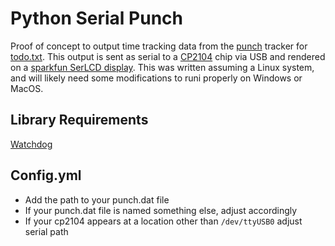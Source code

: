 # Python Serial Punch
Proof of concept to output time tracking data from the [punch](https://github.com/adewinter/punch) tracker for [todo.txt](http://todotxt.org/). This output is sent as serial to a [CP2104](https://www.silabs.com/products/development-tools/interface/cp2104-mini-evaluation-kit) chip via USB and rendered on a [sparkfun SerLCD display](https://www.sparkfun.com/products/10097). This was written assuming a Linux system, and will likely need some modifications to runi properly on Windows or MacOS.

## Library Requirements
[Watchdog](https://github.com/gorakhargosh/watchdog)

## Config.yml
+ Add the path to your punch.dat file
+ If your punch.dat file is named something else, adjust accordingly
+ If your cp2104 appears at a location other than `/dev/ttyUSB0` adjust serial path
